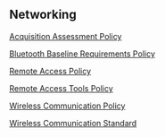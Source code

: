 ## Networking

[Acquisition Assessment Policy]()

[Bluetooth Baseline Requirements Policy]()

[Remote Access Policy]()

[Remote Access Tools Policy]()

[Wireless Communication Policy]()

[Wireless Communication Standard]()
